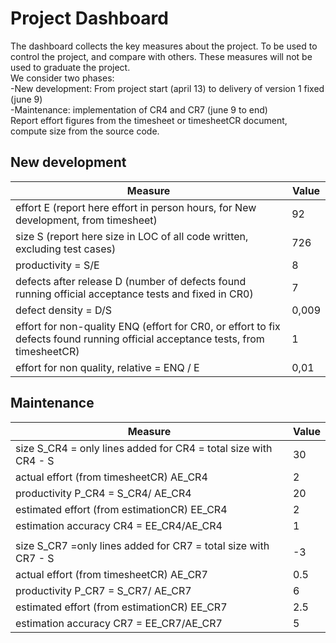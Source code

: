 # Project Dashboard

The dashboard collects the key measures about the project.
To be used to control the project, and compare with others. These measures will not be used to graduate the project. <br>
We consider two phases: <br>
-New development: From project start (april 13) to delivery of version 1 fixed (june 9)  <br>
-Maintenance: implementation of CR4 and CR7 (june 9 to end)   <br>
Report effort figures from the timesheet or timesheetCR document, compute size from the source code.

## New development 
| Measure| Value |
|---|---|
|effort E (report here effort in person hours, for New development, from timesheet)  | 92 |
|size S (report here size in LOC of all code written, excluding test cases)  | 726|
|productivity = S/E |8|
|defects after release D (number of defects found running official acceptance tests and fixed in CR0) |7|
|defect density = D/S|0,009|
| effort for non-quality ENQ (effort for CR0, or effort to fix defects found running official acceptance tests, from timesheetCR) |1|
| effort for non quality, relative = ENQ / E |0,01|

## Maintenance

| Measure | Value|
|---|---|
| size S_CR4 = only lines added for CR4 = total size with CR4 - S | 30 |
| actual effort (from timesheetCR) AE_CR4 |2|
| productivity P_CR4 = S_CR4/ AE_CR4 |20|
| estimated effort (from estimationCR) EE_CR4 |2|
|estimation accuracy CR4 = EE_CR4/AE_CR4  |1|
|||
| size S_CR7 =only lines added for CR7 = total size with CR7 - S |-3|
| actual effort (from timesheetCR) AE_CR7 |0.5|
| productivity P_CR7 = S_CR7/ AE_CR7 |6|
| estimated effort (from estimationCR) EE_CR7 |2.5|
|estimation accuracy CR7 = EE_CR7/AE_CR7  |5|